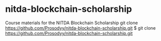 # nitda-blockchain-scholarship
Course materials for the NITDA Blockchain Scholarship
git clone https://github.com/Prosodyy/nitda-blockchain-scholarship.git
$ git clone https://github.com/Prosodyy/nitda-blockchain-scholarship.git
